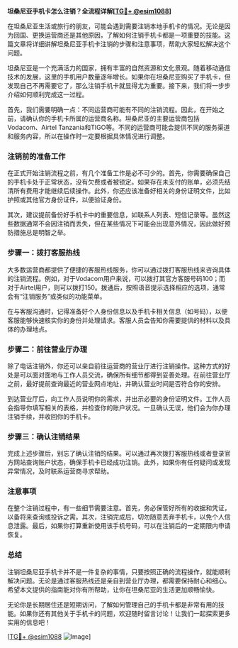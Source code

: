 **坦桑尼亚手机卡怎么注销？全流程详解[[TG💪+ @esim1088](https://t.me/s/esim1088)]**

在坦桑尼亚生活或旅行的朋友，可能会遇到需要注销本地手机卡的情况。无论是因为回国、更换运营商还是其他原因，了解如何注销手机卡都是一项重要的技能。这篇文章将详细讲解坦桑尼亚手机卡注销的步骤和注意事项，帮助大家轻松解决这个问题。

坦桑尼亚是一个充满活力的国家，拥有丰富的自然资源和文化景观。随着移动通信技术的发展，这里的手机用户数量逐年增长。如果你在坦桑尼亚购买了手机卡，但发现自己不再需要它了，那么注销手机卡就显得尤为重要。接下来，我们将一步步介绍如何顺利完成这一过程。

首先，我们需要明确一点：不同运营商可能有不同的注销流程。因此，在开始之前，请确认你的手机卡所属的运营商名称。坦桑尼亚的主要运营商包括Vodacom、Airtel Tanzania和TIGO等。不同的运营商可能会提供不同的服务渠道和服务内容，所以在操作时一定要根据具体情况进行调整。

### 注销前的准备工作

在正式开始注销流程之前，有几个准备工作是必不可少的。首先，你需要确保自己的手机卡处于正常状态，没有欠费或者被锁定。如果存在未支付的账单，必须先结清所有费用才能继续后续操作。此外，你还应该准备好相关的身份证明文件，比如护照或其他官方身份证件，以便验证身份。

其次，建议提前备份好手机卡中的重要信息，如联系人列表、短信记录等。虽然这些数据通常不会因注销而丢失，但在某些情况下可能会出现意外情况，因此做好预防措施总是明智之举。

### 步骤一：拨打客服热线

大多数运营商都提供了便捷的客服热线服务，你可以通过拨打客服热线来咨询具体的注销流程。例如，对于Vodacom用户来说，可以拨打其官方客服号码100；而对于Airtel用户，则可以拨打150。拨通后，按照语音提示选择相应的选项，通常会有“注销服务”或类似的功能菜单。

在与客服沟通时，记得准备好个人身份信息以及手机卡相关信息（如号码），以便客服能够快速核实你的身份并处理请求。客服人员会告知你需要提供的材料以及具体的办理地点。

### 步骤二：前往营业厅办理

除了电话注销外，你还可以亲自前往运营商的营业厅进行注销操作。这种方式的好处是可以面对面地与工作人员交流，确保所有细节都得到妥善处理。在前往营业厅之前，最好提前查询最近的营业网点地址，并确认营业时间是否符合你的安排。

到达营业厅后，向工作人员说明你的需求，并出示必要的身份证明文件。工作人员会指导你填写相关的表格，并检查你的账户状况。一旦确认无误，他们会为你办理注销手续，并收回你的手机卡。

### 步骤三：确认注销结果

完成上述步骤后，别忘了确认注销的结果。可以通过再次拨打客服热线或者登录官方网站查询账户状态，确保手机卡已经成功注销。此外，如果你有任何疑问或发现异常情况，及时联系运营商寻求帮助。

### 注意事项

在整个注销过程中，有一些细节需要注意。首先，务必保管好所有的收据和凭证，以备将来查询或投诉之需。其次，注销完成后，切勿随意丢弃手机卡，以免个人信息泄露。最后，如果你打算重新使用该手机号码，可以在注销后的一定期限内申请恢复。

### 总结

注销坦桑尼亚手机卡并不是一件复杂的事情，只要按照正确的流程操作，就能顺利解决问题。无论是通过客服热线还是亲自到营业厅办理，都需要保持耐心和细心。希望本文提供的指南能对你有所帮助，让你在坦桑尼亚的生活更加顺畅愉快。

无论你是长期居住还是短期访问，了解如何管理自己的手机卡都是非常有用的技能。如果你还有其他关于手机卡的问题，欢迎随时留言讨论！让我们一起探索更多实用的信息吧！

[[TG💪+ @esim1088](https://t.me/s/esim1088) ![Image](https://i.postimg.cc/4NQfJmqS/Snipaste-2025-05-13-00-14-12.png)]